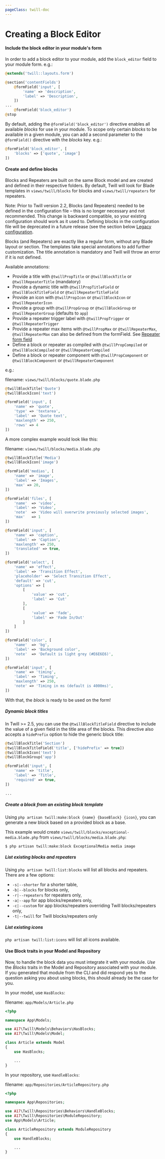 ```yaml
---
pageClass: twill-doc
---
```


# Creating a Block Editor

#### Include the block editor in your module's form

In order to add a block editor to your module, add the `block_editor` field to your module form. e.g.:

```php
@extends('twill::layouts.form')

@section('contentFields')
    @formField('input', [
        'name' => 'description',
        'label' => 'Description',
    ])
...
    @formField('block_editor')
@stop
```

By default, adding the `@formField('block_editor')` directive enables all available *blocks* for use in your module. To scope only certain *blocks* to be available in a given module, you can add a second parameter to the `@formField()` directive with the *blocks* key. e.g.:

```php
@formField('block_editor', [
    'blocks' => ['quote', 'image']
])
```

#### Create and define blocks

Blocks and Repeaters are built on the same Block model and are created and defined in their respective folders. By default, Twill will look for Blade templates in `views/twill/blocks` for blocks and `views/twill/repeaters` for repeaters.

Note: Prior to Twill version 2.2, Blocks (and Repeaters) needed to be defined in the configuration file – this is no longer necessary and not recommended. This change is backward compatible, so your existing configuration should work as it used to. Defining blocks in the configuration file will be deprecated in a future release (see the section below [Legacy configuration](/block-editor/legacy-configuration-2-2.html).

Blocks (and Repeaters) are exactly like a regular form, without any Blade layout or section. The templates take special annotations to add further customization. The title annotation is mandatory and Twill will throw an error if it is not defined.

Available annotations:
  - Provide a title with `@twillPropTitle` or `@twillBlockTitle` or `@twillRepeaterTitle` (mandatory)
  - Provide a dynamic title with `@twillPropTitleField` or `@twillBlockTitleField` or `@twillRepeaterTitleField`
  - Provide an icon with `@twillPropIcon` or `@twillBlockIcon` or `@twillRepeaterIcon`
  - Provide a group with `@twillPropGroup` or `@twillBlockGroup` or `@twillRepeaterGroup` (defaults to `app`)
  - Provide a repeater trigger label with `@twillPropTrigger` or `@twillRepeaterTrigger`
  - Provide a repeater max items with `@twillPropMax` or `@twillRepeaterMax`, `@twillRepeaterMax` can also be defined from
the formField. See [Repeater form field](/form-fields/repeater.html)
  - Define a block or repeater as compiled with `@twillPropCompiled` or `@twillBlockCompiled` or `@twillRepeaterCompiled`
  - Define a block or repeater component with `@twillPropComponent` or `@twillBlockComponent` or `@twillRepeaterComponent`

e.g.:

filename: ```views/twill/blocks/quote.blade.php```
```php
@twillBlockTitle('Quote')
@twillBlockIcon('text')

@formField('input', [
    'name' => 'quote',
    'type' => 'textarea',
    'label' => 'Quote text',
    'maxlength' => 250,
    'rows' => 4
])
```

A more complex example would look like this:

filename: ```views/twill/blocks/media.blade.php```
```php
@twillBlockTitle('Media')
@twillBlockIcon('image')

@formField('medias', [
    'name' => 'image',
    'label' => 'Images',
    'max' => 20,
])

@formField('files', [
    'name'  => 'video',
    'label' => 'Video',
    'note'  => 'Video will overwrite previously selected images',
    'max'   => 1
])

@formField('input', [
    'name' => 'caption',
    'label' => 'Caption',
    'maxlength' => 250,
    'translated' => true,
])

@formField('select', [
    'name' => 'effect',
    'label' => 'Transition Effect',
    'placeholder' => 'Select Transition Effect',
    'default' => 'cut',
    'options' => [
        [
            'value' => 'cut',
            'label' => 'Cut'
        ],
        [
            'value' => 'fade',
            'label' => 'Fade In/Out'
        ]
    ]
])

@formField('color', [
    'name'  => 'bg',
    'label' => 'Background color',
    'note'  => 'Default is light grey (#E6E6E6)',
])

@formField('input', [
    'name' => 'timing',
    'label' => 'Timing',
    'maxlength' => 250,
    'note' => 'Timing in ms (default is 4000ms)',
])
```

With that, the *block* is ready to be used on the form!

##### Dynamic block titles

In Twill >= 2.5, you can use the `@twillBlockTitleField` directive to include the value of a given field in the title area of the blocks. This directive also accepts a `hidePrefix` option to hide the generic block title:

```php
@twillBlockTitle('Section')
@twillBlockTitleField('title', ['hidePrefix' => true])
@twillBlockIcon('text')
@twillBlockGroup('app')

@formField('input', [
    'name' => 'title',
    'label' => 'Title',
    'required' => true,
])

...
```

##### Create a block from an existing block template

Using `php artisan twill:make:block {name} {baseBlock} {icon}`, you can generate a new block based on a provided block as a base.

This example would create `views/twill/blocks/exceptional-media.blade.php` from `views/twill/blocks/media.blade.php`:

```
$ php artisan twill:make:block ExceptionalMedia media image
```

##### List existing blocks and repeaters

Using `php artisan twill:list:blocks` will list all blocks and repeaters. There are a few options:
  - `-s|--shorter` for a shorter table,
  - `-b|--blocks` for blocks only,
  - `-r|--repeaters` for repeaters only,
  - `-a|--app` for app blocks/repeaters only,
  - `-c|--custom` for app blocks/repeaters overriding Twill blocks/repeaters only,
  - `-t|--twill` for Twill blocks/repeaters only

##### List existing icons

`php artisan twill:list:icons` will list all icons available.

#### Use Block traits in your Model and Repository

Now, to handle the block data you must integrate it with your module. *Use* the *Blocks* traits in the Model and Repository associated with your module.
If you generated that module from the CLI and did respond yes to the question asking you about using blocks, this should already be the case for you.

In your model, use `HasBlocks`:

filename: ```app/Models/Article.php```
```php
<?php

namespace App\Models;

use A17\Twill\Models\Behaviors\HasBlocks;
use A17\Twill\Models\Model;

class Article extends Model
{
    use HasBlocks;

    ...
}
```

In your repository, use `HandleBlocks`:

filename: ```app/Repositories/ArticleRepository.php```
```php
<?php

namespace App\Repositories;

use A17\Twill\Repositories\Behaviors\HandleBlocks;
use A17\Twill\Repositories\ModuleRepository;
use App\Models\Article;

class ArticleRepository extends ModuleRepository
{
    use HandleBlocks;

    ...
}
```
